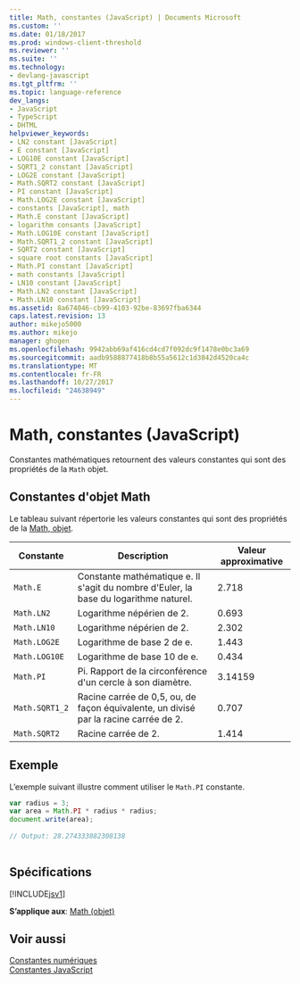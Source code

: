 ```yaml
---
title: Math, constantes (JavaScript) | Documents Microsoft
ms.custom: ''
ms.date: 01/18/2017
ms.prod: windows-client-threshold
ms.reviewer: ''
ms.suite: ''
ms.technology:
- devlang-javascript
ms.tgt_pltfrm: ''
ms.topic: language-reference
dev_langs:
- JavaScript
- TypeScript
- DHTML
helpviewer_keywords:
- LN2 constant [JavaScript]
- E constant [JavaScript]
- LOG10E constant [JavaScript]
- SQRT1_2 constant [JavaScript]
- LOG2E constant [JavaScript]
- Math.SQRT2 constant [JavaScript]
- PI constant [JavaScript]
- Math.LOG2E constant [JavaScript]
- constants [JavaScript], math
- Math.E constant [JavaScript]
- logarithm consants [JavaScript]
- Math.LOG10E constant [JavaScript]
- Math.SQRT1_2 constant [JavaScript]
- SQRT2 constant [JavaScript]
- square root constants [JavaScript]
- Math.PI constant [JavaScript]
- math constants [JavaScript]
- LN10 constant [JavaScript]
- Math.LN2 constant [JavaScript]
- Math.LN10 constant [JavaScript]
ms.assetid: 8a674046-cb99-4103-92be-83697fba6344
caps.latest.revision: 13
author: mikejo5000
ms.author: mikejo
manager: ghogen
ms.openlocfilehash: 9942abb69af416cd4cd7f092dc9f1478e0bc3a69
ms.sourcegitcommit: aadb9588877418b8b55a5612c1d3842d4520ca4c
ms.translationtype: MT
ms.contentlocale: fr-FR
ms.lasthandoff: 10/27/2017
ms.locfileid: "24638949"
---
```

# <a name="math-constants-javascript"></a>Math, constantes (JavaScript)
Constantes mathématiques retournent des valeurs constantes qui sont des propriétés de la `Math` objet.  
  
## <a name="math-object-constants"></a>Constantes d'objet Math  
 Le tableau suivant répertorie les valeurs constantes qui sont des propriétés de la [Math, objet](../../javascript/reference/math-object-javascript.md).  
  
|Constante|Description|Valeur approximative|  
|--------------|-----------------|-----------------------|  
|`Math.E`|Constante mathématique e. Il s'agit du nombre d'Euler, la base du logarithme naturel.|2.718|  
|`Math.LN2`|Logarithme népérien de 2.|0.693|  
|`Math.LN10`|Logarithme népérien de 2.|2.302|  
|`Math.LOG2E`|Logarithme de base 2 de e.|1.443|  
|`Math.LOG10E`|Logarithme de base 10 de e.|0.434|  
|`Math.PI`|Pi. Rapport de la circonférence d'un cercle à son diamètre.|3.14159|  
|`Math.SQRT1_2`|Racine carrée de 0,5, ou, de façon équivalente, un divisé par la racine carrée de 2.|0.707|  
|`Math.SQRT2`|Racine carrée de 2.|1.414|  
  
## <a name="example"></a>Exemple  
 L’exemple suivant illustre comment utiliser le `Math.PI` constante.  
  
```JavaScript  
var radius = 3;  
var area = Math.PI * radius * radius;  
document.write(area);  
  
// Output: 28.274333882308138  
  
```  
  
## <a name="requirements"></a>Spécifications  
 [!INCLUDE[jsv1](../../javascript/misc/includes/jsv1-md.md)]  
  
 **S’applique aux**: [Math (objet)](../../javascript/reference/math-object-javascript.md)  
  
## <a name="see-also"></a>Voir aussi  
 [Constantes numériques](../../javascript/reference/number-constants-javascript.md)   
 [Constantes JavaScript](../../javascript/reference/javascript-constants.md)